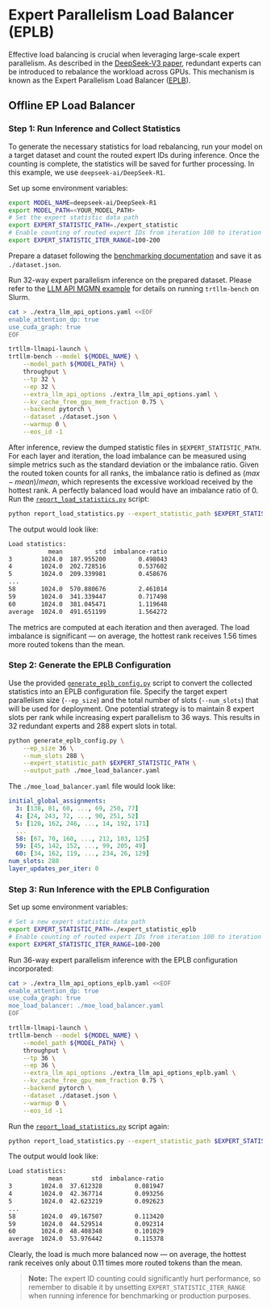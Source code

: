 # Expert Parallelism Load Balancer (EPLB)

Effective load balancing is crucial when leveraging large-scale expert parallelism. As described in the [DeepSeek-V3 paper](https://arxiv.org/abs/2412.19437), redundant experts can be introduced to rebalance the workload across GPUs. This mechanism is known as the Expert Parallelism Load Balancer ([EPLB](https://github.com/deepseek-ai/EPLB)).

## Offline EP Load Balancer

### Step 1: Run Inference and Collect Statistics

To generate the necessary statistics for load rebalancing, run your model on a target dataset and count the routed expert IDs during inference. Once the counting is complete, the statistics will be saved for further processing. In this example, we use `deepseek-ai/DeepSeek-R1`.

Set up some environment variables:

```bash
export MODEL_NAME=deepseek-ai/DeepSeek-R1
export MODEL_PATH=<YOUR_MODEL_PATH>
# Set the expert statistic data path
export EXPERT_STATISTIC_PATH=./expert_statistic
# Enable counting of routed expert IDs from iteration 100 to iteration 200
export EXPERT_STATISTIC_ITER_RANGE=100-200
```

Prepare a dataset following the [benchmarking documentation](https://github.com/NVIDIA/TensorRT-LLM/blob/main/docs/source/performance/perf-benchmarking.md#preparing-a-dataset) and save it as `./dataset.json`.

Run 32-way expert parallelism inference on the prepared dataset. Please refer to the [LLM API MGMN example](https://github.com/NVIDIA/TensorRT-LLM/blob/main/examples/llm-api/llm_mgmn_trtllm_bench.sh) for details on running `trtllm-bench` on Slurm.

```bash
cat > ./extra_llm_api_options.yaml <<EOF
enable_attention_dp: true
use_cuda_graph: true
EOF

trtllm-llmapi-launch \
trtllm-bench --model ${MODEL_NAME} \
    --model_path ${MODEL_PATH} \
    throughput \
    --tp 32 \
    --ep 32 \
    --extra_llm_api_options ./extra_llm_api_options.yaml \
    --kv_cache_free_gpu_mem_fraction 0.75 \
    --backend pytorch \
    --dataset ./dataset.json \
    --warmup 0 \
    --eos_id -1
```

After inference, review the dumped statistic files in `$EXPERT_STATISTIC_PATH`. For each layer and iteration, the load imbalance can be measured using simple metrics such as the standard deviation or the imbalance ratio. Given the routed token counts for all ranks, the imbalance ratio is defined as $(max - mean) / mean$, which represents the excessive workload received by the hottest rank. A perfectly balanced load would have an imbalance ratio of 0. Run the [`report_load_statistics.py`](./report_load_statistics.py) script:

```bash
python report_load_statistics.py --expert_statistic_path $EXPERT_STATISTIC_PATH
```

The output would look like:

```txt
Load statistics:
           mean         std  imbalance-ratio
3        1024.0  187.955200         0.498043
4        1024.0  202.728516         0.537602
5        1024.0  209.339981         0.458676
...
58       1024.0  570.880676         2.461014
59       1024.0  341.339447         0.717498
60       1024.0  381.045471         1.119648
average  1024.0  491.651199         1.564272
```

The metrics are computed at each iteration and then averaged. The load imbalance is significant — on average, the hottest rank receives 1.56 times more routed tokens than the mean.

### Step 2: Generate the EPLB Configuration

Use the provided [`generate_eplb_config.py`](./generate_eplb_config.py) script to convert the collected statistics into an EPLB configuration file. Specify the target expert parallelism size (`--ep_size`) and the total number of slots (`--num_slots`) that will be used for deployment. One potential strategy is to maintain 8 expert slots per rank while increasing expert parallelism to 36 ways. This results in 32 redundant experts and 288 expert slots in total.

```bash
python generate_eplb_config.py \
    --ep_size 36 \
    --num_slots 288 \
    --expert_statistic_path $EXPERT_STATISTIC_PATH \
    --output_path ./moe_load_balancer.yaml
```

The `./moe_load_balancer.yaml` file would look like:

```yaml
initial_global_assignments:
  3: [138, 81, 60, ..., 69, 250, 77]
  4: [24, 243, 72, ..., 90, 251, 52]
  5: [120, 162, 246, ..., 14, 192, 171]
  ...
  58: [67, 70, 160, ..., 212, 103, 125]
  59: [45, 142, 152, ..., 99, 205, 49]
  60: [34, 162, 119, ..., 234, 26, 129]
num_slots: 288
layer_updates_per_iter: 0
```

### Step 3: Run Inference with the EPLB Configuration

Set up some environment variables:

```bash
# Set a new expert statistic data path
export EXPERT_STATISTIC_PATH=./expert_statistic_eplb
# Enable counting of routed expert IDs from iteration 100 to iteration 200
export EXPERT_STATISTIC_ITER_RANGE=100-200
```

Run 36-way expert parallelism inference with the EPLB configuration incorporated:

```bash
cat > ./extra_llm_api_options_eplb.yaml <<EOF
enable_attention_dp: true
use_cuda_graph: true
moe_load_balancer: ./moe_load_balancer.yaml
EOF

trtllm-llmapi-launch \
trtllm-bench --model ${MODEL_NAME} \
    --model_path ${MODEL_PATH} \
    throughput \
    --tp 36 \
    --ep 36 \
    --extra_llm_api_options ./extra_llm_api_options_eplb.yaml \
    --kv_cache_free_gpu_mem_fraction 0.75 \
    --backend pytorch \
    --dataset ./dataset.json \
    --warmup 0 \
    --eos_id -1
```

Run the [`report_load_statistics.py`](./report_load_statistics.py) script again:

```bash
python report_load_statistics.py --expert_statistic_path $EXPERT_STATISTIC_PATH
```

The output would look like:

```txt
Load statistics:
           mean        std  imbalance-ratio
3        1024.0  37.612328         0.081947
4        1024.0  42.367714         0.093256
5        1024.0  42.623219         0.092623
...
58       1024.0  49.167507         0.113420
59       1024.0  44.529514         0.092314
60       1024.0  48.408348         0.101029
average  1024.0  53.976442         0.115378
```

Clearly, the load is much more balanced now — on average, the hottest rank receives only about 0.11 times more routed tokens than the mean.

> **Note:** The expert ID counting could significantly hurt performance, so remember to disable it by unsetting `EXPERT_STATISTIC_ITER_RANGE` when running inference for benchmarking or production purposes.
